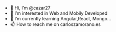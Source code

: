 - 👋 Hi, I’m @cazar27
- 👀 I’m interested in Web and Mobily Developed
- 🌱 I’m currently learning Angular,React, Mongo...
- 📫 How to reach me on carloszamorano.es

<!---
cazar27/cazar27 is a ✨ special ✨ repository because its `README.md` (this file) appears on your GitHub profile.
You can click the Preview link to take a look at your changes.
--->
